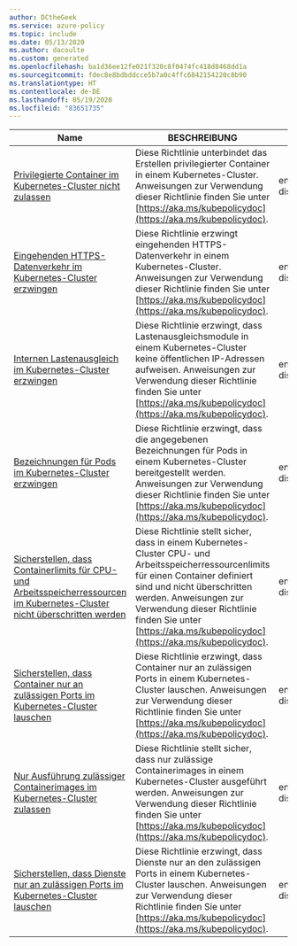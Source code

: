 ```yaml
---
author: DCtheGeek
ms.service: azure-policy
ms.topic: include
ms.date: 05/13/2020
ms.author: dacoulte
ms.custom: generated
ms.openlocfilehash: ba1d36ee12fe021f320c8f0474fc418d8468dd1a
ms.sourcegitcommit: fdec8e8bdbddcce5b7a0c4ffc6842154220c8b90
ms.translationtype: HT
ms.contentlocale: de-DE
ms.lasthandoff: 05/19/2020
ms.locfileid: "83651735"
---
```

|Name |BESCHREIBUNG |Auswirkungen |Version |GitHub |
|---|---|---|---|---|
|[Privilegierte Container im Kubernetes-Cluster nicht zulassen](https://portal.azure.com/#blade/Microsoft_Azure_Policy/PolicyDetailBlade/definitionId/%2Fproviders%2FMicrosoft.Authorization%2FpolicyDefinitions%2F95edb821-ddaf-4404-9732-666045e056b4) |Diese Richtlinie unterbindet das Erstellen privilegierter Container in einem Kubernetes-Cluster. Anweisungen zur Verwendung dieser Richtlinie finden Sie unter [https://aka.ms/kubepolicydoc](https://aka.ms/kubepolicydoc). |enforceOPAConstraint, disabled |3.0.0-preview |[Link](https://github.com/Azure/azure-policy/blob/master/built-in-policies/policyDefinitions/Kubernetes/ContainerNoPrivilege_EnforceOPAConstraint.json) |
|[Eingehenden HTTPS-Datenverkehr im Kubernetes-Cluster erzwingen](https://portal.azure.com/#blade/Microsoft_Azure_Policy/PolicyDetailBlade/definitionId/%2Fproviders%2FMicrosoft.Authorization%2FpolicyDefinitions%2F1a5b4dca-0b6f-4cf5-907c-56316bc1bf3d) |Diese Richtlinie erzwingt eingehenden HTTPS-Datenverkehr in einem Kubernetes-Cluster. Anweisungen zur Verwendung dieser Richtlinie finden Sie unter [https://aka.ms/kubepolicydoc](https://aka.ms/kubepolicydoc). |enforceOPAConstraint, disabled |3.0.0-preview |[Link](https://github.com/Azure/azure-policy/blob/master/built-in-policies/policyDefinitions/Kubernetes/IngressHttpsOnly_EnforceOPAConstraint.json) |
|[Internen Lastenausgleich im Kubernetes-Cluster erzwingen](https://portal.azure.com/#blade/Microsoft_Azure_Policy/PolicyDetailBlade/definitionId/%2Fproviders%2FMicrosoft.Authorization%2FpolicyDefinitions%2F3fc4dc25-5baf-40d8-9b05-7fe74c1bc64e) |Diese Richtlinie erzwingt, dass Lastenausgleichsmodule in einem Kubernetes-Cluster keine öffentlichen IP-Adressen aufweisen. Anweisungen zur Verwendung dieser Richtlinie finden Sie unter [https://aka.ms/kubepolicydoc](https://aka.ms/kubepolicydoc). |enforceOPAConstraint, disabled |3.0.0-preview |[Link](https://github.com/Azure/azure-policy/blob/master/built-in-policies/policyDefinitions/Kubernetes/LoadbalancerNoPublicIPs_EnforceOPAConstraint.json) |
|[Bezeichnungen für Pods im Kubernetes-Cluster erzwingen](https://portal.azure.com/#blade/Microsoft_Azure_Policy/PolicyDetailBlade/definitionId/%2Fproviders%2FMicrosoft.Authorization%2FpolicyDefinitions%2F46592696-4c7b-4bf3-9e45-6c2763bdc0a6) |Diese Richtlinie erzwingt, dass die angegebenen Bezeichnungen für Pods in einem Kubernetes-Cluster bereitgestellt werden. Anweisungen zur Verwendung dieser Richtlinie finden Sie unter [https://aka.ms/kubepolicydoc](https://aka.ms/kubepolicydoc). |enforceOPAConstraint, disabled |3.0.0-preview |[Link](https://github.com/Azure/azure-policy/blob/master/built-in-policies/policyDefinitions/Kubernetes/PodEnforceLabels_EnforceOPAConstraint.json) |
|[Sicherstellen, dass Containerlimits für CPU- und Arbeitsspeicherressourcen im Kubernetes-Cluster nicht überschritten werden](https://portal.azure.com/#blade/Microsoft_Azure_Policy/PolicyDetailBlade/definitionId/%2Fproviders%2FMicrosoft.Authorization%2FpolicyDefinitions%2Fe345eecc-fa47-480f-9e88-67dcc122b164) |Diese Richtlinie stellt sicher, dass in einem Kubernetes-Cluster CPU- und Arbeitsspeicherressourcenlimits für einen Container definiert sind und nicht überschritten werden. Anweisungen zur Verwendung dieser Richtlinie finden Sie unter [https://aka.ms/kubepolicydoc](https://aka.ms/kubepolicydoc). |enforceOPAConstraint, disabled |3.0.0-preview |[Link](https://github.com/Azure/azure-policy/blob/master/built-in-policies/policyDefinitions/Kubernetes/ContainerResourceLimits_EnforceOPAConstraint.json) |
|[Sicherstellen, dass Container nur an zulässigen Ports im Kubernetes-Cluster lauschen](https://portal.azure.com/#blade/Microsoft_Azure_Policy/PolicyDetailBlade/definitionId/%2Fproviders%2FMicrosoft.Authorization%2FpolicyDefinitions%2F440b515e-a580-421e-abeb-b159a61ddcbc) |Diese Richtlinie erzwingt, dass Container nur an zulässigen Ports in einem Kubernetes-Cluster lauschen. Anweisungen zur Verwendung dieser Richtlinie finden Sie unter [https://aka.ms/kubepolicydoc](https://aka.ms/kubepolicydoc). |enforceOPAConstraint, disabled |3.0.0-preview |[Link](https://github.com/Azure/azure-policy/blob/master/built-in-policies/policyDefinitions/Kubernetes/ContainerAllowedPorts_EnforceOPAConstraint.json) |
|[Nur Ausführung zulässiger Containerimages im Kubernetes-Cluster zulassen](https://portal.azure.com/#blade/Microsoft_Azure_Policy/PolicyDetailBlade/definitionId/%2Fproviders%2FMicrosoft.Authorization%2FpolicyDefinitions%2Ffebd0533-8e55-448f-b837-bd0e06f16469) |Diese Richtlinie stellt sicher, dass nur zulässige Containerimages in einem Kubernetes-Cluster ausgeführt werden. Anweisungen zur Verwendung dieser Richtlinie finden Sie unter [https://aka.ms/kubepolicydoc](https://aka.ms/kubepolicydoc). |enforceOPAConstraint, disabled |3.0.0-preview |[Link](https://github.com/Azure/azure-policy/blob/master/built-in-policies/policyDefinitions/Kubernetes/ContainerAllowedImages_EnforceOPAConstraint.json) |
|[Sicherstellen, dass Dienste nur an zulässigen Ports im Kubernetes-Cluster lauschen](https://portal.azure.com/#blade/Microsoft_Azure_Policy/PolicyDetailBlade/definitionId/%2Fproviders%2FMicrosoft.Authorization%2FpolicyDefinitions%2F233a2a17-77ca-4fb1-9b6b-69223d272a44) |Diese Richtlinie erzwingt, dass Dienste nur an den zulässigen Ports in einem Kubernetes-Cluster lauschen. Anweisungen zur Verwendung dieser Richtlinie finden Sie unter [https://aka.ms/kubepolicydoc](https://aka.ms/kubepolicydoc). |enforceOPAConstraint, disabled |3.0.0-preview |[Link](https://github.com/Azure/azure-policy/blob/master/built-in-policies/policyDefinitions/Kubernetes/ServiceAllowedPorts_EnforceOPAConstraint.json) |
